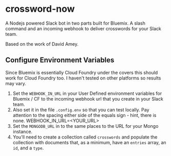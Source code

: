 # crossword-now

A Nodejs powered Slack bot in two parts built for Bluemix. A slash command and an incoming webhook to deliver crosswords for your Slack team.

Based on the work of David Amey.

## Configure Environment Variables

Since Bluemix is essentially Cloud Foundry under the covers this should work for Cloud Foundry too. I haven't tested on other platforms so results may vary.

1. Set the `WEBHOOK_IN_URL` in your User Defined environment variables for Bluemix / CF to the incoming webhook url that you create in your Slack team.
2. Also set it in the file `.config.env` so that you can test locally. Pay attention to the spacing either side of the equals sign - hint, there is none.
        WEBHOOK_IN_URL=<YOUR_URL>
3. Set the `MONGODB_URL` in to the same places to the URL for your Mongo instance.
4. You'll need to create a collection called `crosswords` and populate the collection with documents that, as a minimum, have an `entries` array, an `id`, and a `type`.
